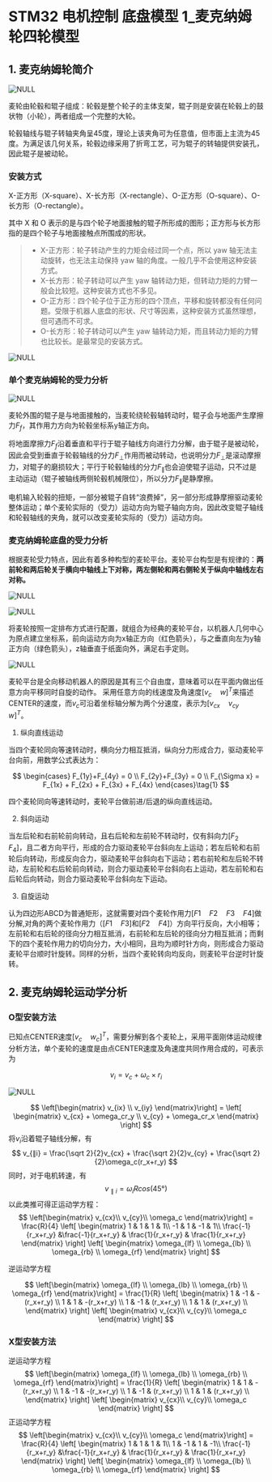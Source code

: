 # STM32 电机控制 底盘模型 1_麦克纳姆轮四轮模型

## 1. 麦克纳姆轮简介

![NULL](picture_1.jpg)

麦轮由轮毂和辊子组成：轮毂是整个轮子的主体支架，辊子则是安装在轮毂上的鼓状物（小轮），两者组成一个完整的大轮。

轮毂轴线与辊子转轴夹角呈45度，理论上该夹角可为任意值，但市面上主流为45度。为满足该几何关系，轮毂边缘采用了折弯工艺，可为辊子的转轴提供安装孔，因此辊子是被动轮。

### 安装方式

X-正方形（X-square）、X-长方形（X-rectangle）、O-正方形（O-square）、O-长方形（O-rectangle）。

其中 X 和 O 表示的是与四个轮子地面接触的辊子所形成的图形；正方形与长方形指的是四个轮子与地面接触点所围成的形状。

> - X-正方形：轮子转动产生的力矩会经过同一个点，所以 yaw 轴无法主动旋转，也无法主动保持 yaw 轴的角度。一般几乎不会使用这种安装方式。
> -  X-长方形：轮子转动可以产生 yaw 轴转动力矩，但转动力矩的力臂一般会比较短。这种安装方式也不多见。
> -  O-正方形：四个轮子位于正方形的四个顶点，平移和旋转都没有任何问题。受限于机器人底盘的形状、尺寸等因素，这种安装方式虽然理想，但可遇而不可求。
> -  O-长方形：轮子转动可以产生 yaw 轴转动力矩，而且转动力矩的力臂也比较长。是最常见的安装方式。

![NULL](picture_7.jpg)

### 单个麦克纳姆轮的受力分析

![NULL](picture_2.jpg)

麦轮外围的辊子是与地面接触的，当麦轮绕轮毂轴转动时，辊子会与地面产生摩擦力$F_f$，其作用力方向为轮毂坐标系y轴正方向。

将地面摩擦力$F_f$沿着垂直和平行于辊子轴线方向进行力分解，由于辊子是被动轮，因此会受到垂直于轮毂轴线的分力$F_⊥$作用而被动转动，也说明分力$F_⊥$是滚动摩擦力，对辊子的磨损较大；平行于轮毂轴线的分力$F_∥$也会迫使辊子运动，只不过是主动运动（辊子被轴线两侧轮毂机械限位），所以分力$F_∥$是静摩擦。

电机输入轮毂的扭矩，一部分被辊子自转“浪费掉”，另一部分形成静摩擦驱动麦轮整体运动；单个麦轮实际的（受力）运动方向为辊子轴向方向，因此改变辊子轴线和轮毂轴线的夹角，就可以改变麦轮实际的（受力）运动方向。

### 麦克纳姆轮底盘的受力分析

根据麦轮受力特点，因此有着多种构型的麦轮平台。麦轮平台构型是有规律的：**两前轮和两后轮关于横向中轴线上下对称，两左侧轮和两右侧轮关于纵向中轴线左右对称。**

![NULL](picture_4.jpg)

![NULL](picture_5.jpg)



将麦轮按照一定排布方式进行配置，就组合为经典的麦轮平台，以机器人几何中心为原点建立坐标系，前向运动方向为x轴正方向（红色箭头），与之垂直向左为y轴正方向（绿色箭头），z轴垂直于纸面向外，满足右手定则。

![NULL](picture_3.jpg)

麦轮平台是全向移动机器人的原因是其有三个自由度，意味着可以在平面内做出任意方向平移同时自旋的动作。
采用任意方向的线速度及角速度$[v_c\quad  w]^T$来描述CENTER的速度，而$v_c$可沿着坐标轴分解为两个分速度，表示为$[v_{cx} \quad v_{cy} \quad w]^T$。


1. 纵向直线运动

当四个麦轮同向等速转动时，横向分力相互抵消，纵向分力形成合力，驱动麦轮平台向前，用数学公式表达为：

$$
\begin{cases}
F_{1y}+F_{4y} = 0 \\
F_{2y}+F_{3y} = 0 \\
F_{\Sigma x} = F_{1x} + F_{2x} + F_{3x} + F_{4x}
\end{cases}\tag{1}
$$

四个麦轮同向等速转动时，麦轮平台做前进/后退的纵向直线运动。

2. 斜向运动

当左后轮和右前轮前向转动，且右后轮和左前轮不转动时，仅有斜向力$[ F_2\quad F_4]$，且二者方向平行，形成的合力驱动麦轮平台斜向左上运动；若左后轮和右前轮后向转动，形成反向合力，驱动麦轮平台斜向右下运动；若右前轮和左后轮不转动，左前轮和右后轮前向转动，则合力驱动麦轮平台斜向右上运动，若左前轮和右后轮后向转动，则合力驱动麦轮平台斜向左下运动。 

3. 自旋运动

认为四边形ABCD为普通矩形，这就需要对四个麦轮作用力$[F1 \quad  F2 \quad  F3 \quad  F4]$做分解,对角的两个麦轮作用力（$[F1 \quad F3]$和$[F2 \quad F4]$）方向平行反向，大小相等；左前轮和右后轮的径向分力相互抵消，右前轮和左后轮的径向分力相互抵消；而剩下的四个麦轮作用力的切向分力，大小相同，且均为顺时针方向，则形成合力驱动麦轮平台顺时针旋转。同样的分析，当四个麦轮转向均反向，则麦轮平台逆时针旋转。 

## 2. 麦克纳姆轮运动学分析

### O型安装方法

已知点CENTER速度$[v_c \quad w_c]^T$，需要分解到各个麦轮上，采用平面刚体运动规律分析方法，单个麦轮的速度是由点CENTER速度及角速度共同作用合成的，可表示为

$$
v_i = v_c + \omega_c × r_i
$$

![NULL](./../../../../STM32SSC_F429/Note/电机/7_麦克纳姆轮速度解算/picture_6.jpg)

$$
\left[\begin{matrix}
v_{ix} \\
v_{iy}
\end{matrix}\right] = 
\left[
    \begin{matrix}
    v_{cx} + \omega_cr_y \\
    v_{cy} + \omega_cr_x
    \end{matrix}
\right]
$$
将$v_i$沿着辊子轴线分解，有
$$
v_{∥i} = \frac{\sqrt 2}{2}v_{cx} + \frac{\sqrt 2}{2}v_{cy} + \frac{\sqrt 2}{2}\omega_c(r_x+r_y)
$$
同时，对于电机转速，有
$$
v_{∥i} = \omega_iRcos(45°)
$$
以此类推可得正运动学方程：
$$
\left[\begin{matrix}
v_{cx}\\
v_{cy}\\
\omega_c
\end{matrix}\right] = \frac{R}{4}
\left[
    \begin{matrix}
    1 & 1 & 1 & 1\\
    -1 & 1 & -1 & 1\\
    \frac{-1}{r_x+r_y} &\frac{-1}{r_x+r_y} & \frac{1}{r_x+r_y} & \frac{1}{r_x+r_y}
    \end{matrix}
\right]
\left[
    \begin{matrix}
    \omega_{lf} \\
    \omega_{lb} \\
    \omega_{rb} \\
    \omega_{rf} 
    \end{matrix}
\right]
$$

逆运动学方程

$$
\left[\begin{matrix}
    \omega_{lf} \\
    \omega_{lb} \\
    \omega_{rb} \\
    \omega_{rf} 
\end{matrix}\right] = \frac{1}{R}
\left[
    \begin{matrix}
        1 & -1 & -(r_x+r_y) \\
        1 & 1 & -(r_x+r_y) \\
        1 & -1 & (r_x+r_y) \\
        1 & 1 & (r_x+r_y) \\
    \end{matrix}
\right]
\left[
    \begin{matrix}
v_{cx}\\
v_{cy}\\
\omega_c
    \end{matrix}
\right]
$$

### X型安装方法

逆运动学方程
$$
\left[\begin{matrix}
    \omega_{lf} \\
    \omega_{lb} \\
    \omega_{rb} \\
    \omega_{rf} 
\end{matrix}\right] = \frac{1}{R}
\left[
    \begin{matrix}
        1 & 1 & -(r_x+r_y) \\
        1 & -1 & -(r_x+r_y) \\
        1 & -1 & (r_x+r_y) \\
        1 & 1 & (r_x+r_y) \\
    \end{matrix}
\right]
\left[
    \begin{matrix}
v_{cx}\\
v_{cy}\\
\omega_c
    \end{matrix}
\right]
$$
正运动学方程
$$
\left[\begin{matrix}
v_{cx}\\
v_{cy}\\
\omega_c
\end{matrix}\right] = \frac{R}{4}
\left[
    \begin{matrix}
    1 & 1 & 1 & 1\\
    1 & -1 & 1 & -1\\
    \frac{-1}{r_x+r_y} &\frac{-1}{r_x+r_y} & \frac{1}{r_x+r_y} & \frac{1}{r_x+r_y}
    \end{matrix}
\right]
\left[
    \begin{matrix}
    \omega_{lf} \\
    \omega_{lb} \\
    \omega_{rb} \\
    \omega_{rf} 
    \end{matrix}
\right]
$$
